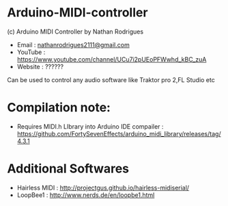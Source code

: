 # Arduino-MIDI-controller

(c) Arduino MIDI Controller by Nathan Rodrigues
- Email : nathanrodrigues2111@gmail.com
- YouTube : https://www.youtube.com/channel/UCu7i2pUEoPFWwhd_kBC_zuA
- Website : ??????
 
Can be used to control any audio software like Traktor pro 2,FL Studio etc

# Compilation note:
- Requires MIDI.h LIbrary into Arduino IDE compailer : https://github.com/FortySevenEffects/arduino_midi_library/releases/tag/4.3.1

# Additional Softwares
- Hairless MIDI : http://projectgus.github.io/hairless-midiserial/
- LoopBee1 : http://www.nerds.de/en/loopbe1.html

